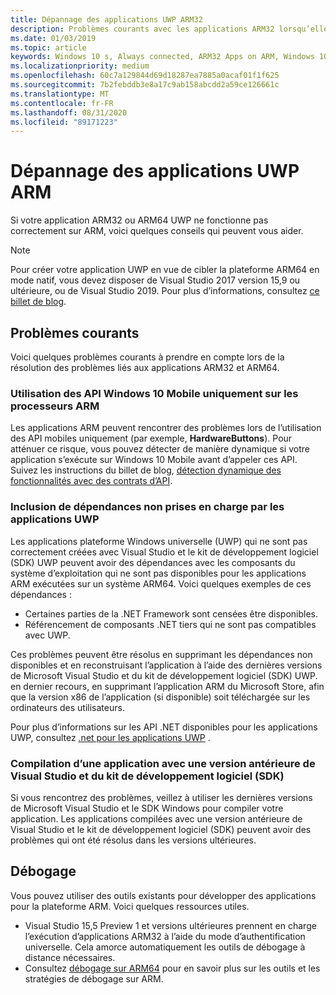 ```yaml
---
title: Dépannage des applications UWP ARM32
description: Problèmes courants avec les applications ARM32 lorsqu’elles sont exécutées sur ARM et comment les corriger.
ms.date: 01/03/2019
ms.topic: article
keywords: Windows 10 s, Always connected, ARM32 Apps on ARM, Windows 10 on ARM, résolution des problèmes
ms.localizationpriority: medium
ms.openlocfilehash: 60c7a129844d69d18287ea7885a0acaf01f1f625
ms.sourcegitcommit: 7b2febddb3e8a17c9ab158abcdd2a59ce126661c
ms.translationtype: MT
ms.contentlocale: fr-FR
ms.lasthandoff: 08/31/2020
ms.locfileid: "89171223"
---
```

# <a name="troubleshooting-arm-uwp-apps"></a>Dépannage des applications UWP ARM

Si votre application ARM32 ou ARM64 UWP ne fonctionne pas correctement sur ARM, voici quelques conseils qui peuvent vous aider.

>[!NOTE]
> Pour créer votre application UWP en vue de cibler la plateforme ARM64 en mode natif, vous devez disposer de Visual Studio 2017 version 15,9 ou ultérieure, ou de Visual Studio 2019. Pour plus d’informations, consultez [ce billet de blog](https://blogs.windows.com/buildingapps/2018/11/15/official-support-for-windows-10-on-arm-development).


## <a name="common-issues"></a>Problèmes courants
Voici quelques problèmes courants à prendre en compte lors de la résolution des problèmes liés aux applications ARM32 et ARM64.

### <a name="using-windows-10-mobile-only-apis-on-arm-based-processors"></a>Utilisation des API Windows 10 Mobile uniquement sur les processeurs ARM
Les applications ARM peuvent rencontrer des problèmes lors de l’utilisation des API mobiles uniquement (par exemple, **HardwareButtons**). Pour atténuer ce risque, vous pouvez détecter de manière dynamique si votre application s’exécute sur Windows 10 Mobile avant d’appeler ces API. Suivez les instructions du billet de blog, [détection dynamique des fonctionnalités avec des contrats d’API](https://blogs.windows.com/buildingapps/2015/09/15/dynamically-detecting-features-with-api-contracts-10-by-10/).

### <a name="including-dependencies-not-supported-by-uwp-apps"></a>Inclusion de dépendances non prises en charge par les applications UWP
Les applications plateforme Windows universelle (UWP) qui ne sont pas correctement créées avec Visual Studio et le kit de développement logiciel (SDK) UWP peuvent avoir des dépendances avec les composants du système d’exploitation qui ne sont pas disponibles pour les applications ARM exécutées sur un système ARM64. Voici quelques exemples de ces dépendances :

- Certaines parties de la .NET Framework sont censées être disponibles.
- Référencement de composants .NET tiers qui ne sont pas compatibles avec UWP.

Ces problèmes peuvent être résolus en supprimant les dépendances non disponibles et en reconstruisant l’application à l’aide des dernières versions de Microsoft Visual Studio et du kit de développement logiciel (SDK) UWP. en dernier recours, en supprimant l’application ARM du Microsoft Store, afin que la version x86 de l’application (si disponible) soit téléchargée sur les ordinateurs des utilisateurs.

Pour plus d’informations sur les API .NET disponibles pour les applications UWP, consultez [.net pour les applications UWP](/dotnet/api/index?view=dotnet-uwp-10.0) .

### <a name="compiling-an-app-with-an-older-version-of-visual-studio-and-sdk"></a>Compilation d’une application avec une version antérieure de Visual Studio et du kit de développement logiciel (SDK)
Si vous rencontrez des problèmes, veillez à utiliser les dernières versions de Microsoft Visual Studio et le SDK Windows pour compiler votre application. Les applications compilées avec une version antérieure de Visual Studio et le kit de développement logiciel (SDK) peuvent avoir des problèmes qui ont été résolus dans les versions ultérieures.

## <a name="debugging"></a>Débogage
Vous pouvez utiliser des outils existants pour développer des applications pour la plateforme ARM. Voici quelques ressources utiles.

- Visual Studio 15,5 Preview 1 et versions ultérieures prennent en charge l’exécution d’applications ARM32 à l’aide du mode d’authentification universelle. Cela amorce automatiquement les outils de débogage à distance nécessaires.
- Consultez [débogage sur ARM64](/windows-hardware/drivers/debugger/debugging-arm64) pour en savoir plus sur les outils et les stratégies de débogage sur ARM.